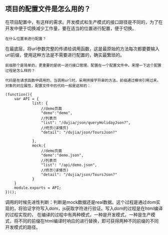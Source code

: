 ##  项目的配置文件是怎么用的？

在项目配置中，有这样的需求。开发模式和生产模式的接口路径是不同的，为了在开发中便于切换减少工作量，要在适当的位置进行配置，便于切换。

	在什么位置来进行配置？

在最底层，将url参数完整的传递给调用函数，这是最原始的方法每次都要要输入url前缀，使用这种方法是不需要进行配置的，确实最繁琐的。

	前缀那个是简单的，更重要的是统一进行接口管理，配置在一个配置文件中。来理一下这个配置过程是怎么样的？

	代码是在请求函数中调用的，当调用url时，采用拼接字符串的方法，前缀通过模块引用过来，对象的对应属性，配置文件中的代码一般是这样的：

	(function(){
	    var API = {
	            list: {
	                //demo页面
	                "demo":"demo",
	                //列表页
	                "list": "/dujia/json/queryHolidayJson?",
	                //终页(详情页)
	                "detail": "/dujia/json/ToursJson?"

	            },
	            mock:{
	                //demo页面
	                "demo":"demo.json",
	                //列表页
	                "list": "/api/demo.json",
	                //终页(详情页)
	                "detail": "/dujia/json/ToursJson?"
	            }
	    }
	    module.exports = API;
	})();

调用的时候先进性判断：判断是mock数据还是real数据。这个过程是通过dom实现的，将验证字符写入dom，js获取字符进行验证。写入dom的过程是在html编译的过程实现的，
在编译的过程中有两种模式，一种是开发模式，一种是生产模式，将不同的前缀在html编译时响应的进行替换，即可获得两种不同前缀的不同开发模式的路径。





